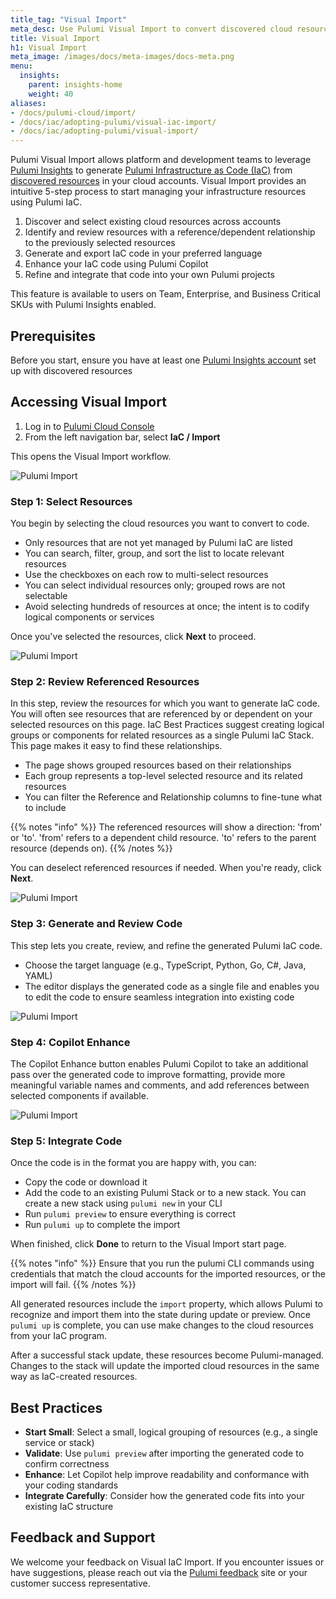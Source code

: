 ```yaml
---
title_tag: "Visual Import"
meta_desc: Use Pulumi Visual Import to convert discovered cloud resources into clean IaC code with a guided 5-step workflow—no manual setup required..
title: Visual Import
h1: Visual Import
meta_image: /images/docs/meta-images/docs-meta.png
menu:
  insights:
    parent: insights-home
    weight: 40
aliases:
- /docs/pulumi-cloud/import/
- /docs/iac/adopting-pulumi/visual-iac-import/
- /docs/iac/adopting-pulumi/visual-import/
---
```


Pulumi Visual Import allows platform and development teams to leverage [Pulumi Insights](/docs/insights/) to generate [Pulumi Infrastructure as Code (IaC)](/docs/iac/) from [discovered resources](/docs/insights/concepts/how-insights-works/#resource-discovery-process) in your cloud accounts. Visual Import provides an intuitive 5-step process to start managing your infrastructure resources using Pulumi IaC.

1. Discover and select existing cloud resources across accounts
2. Identify and review resources with a reference/dependent relationship to the previously selected resources
3. Generate and export IaC code in your preferred language
4. Enhance your IaC code using Pulumi Copilot
5. Refine and integrate that code into your own Pulumi projects

This feature is available to users on Team, Enterprise, and Business Critical SKUs with Pulumi Insights enabled.

## Prerequisites

Before you start, ensure you have at least one [Pulumi Insights account](/docs/insights/accounts/) set up with discovered resources

## Accessing Visual Import

1. Log in to [Pulumi Cloud Console](https://app.pulumi.com/)
2. From the left navigation bar, select **IaC / Import**

This opens the Visual Import workflow.

![Pulumi Import](import-left-nav.png)

### Step 1: Select Resources

You begin by selecting the cloud resources you want to convert to code.

* Only resources that are not yet managed by Pulumi IaC are listed
* You can search, filter, group, and sort the list to locate relevant resources
* Use the checkboxes on each row to multi-select resources
* You can select individual resources only; grouped rows are not selectable
* Avoid selecting hundreds of resources at once; the intent is to codify logical components or services

Once you've selected the resources, click **Next** to proceed.

![Pulumi Import](import-select-resources.png)

### Step 2: Review Referenced Resources

In this step, review the resources for which you want to generate IaC code. You will often see resources that are referenced by or dependent on your selected resources on this page. IaC Best Practices suggest creating logical groups or components for related resources as a single Pulumi IaC Stack. This page makes it easy to find these relationships.

* The page shows grouped resources based on their relationships
* Each group represents a top-level selected resource and its related resources
* You can filter the Reference and Relationship columns to fine-tune what to include

{{% notes "info" %}}
The referenced resources will show a direction: 'from' or 'to'. 'from' refers to a dependent child resource. 'to' refers to the parent resource (depends on).
{{% /notes %}}

You can deselect referenced resources if needed. When you're ready, click **Next**.

![Pulumi Import](import-select-references.png)

### Step 3: Generate and Review Code

This step lets you create, review, and refine the generated Pulumi IaC code.

* Choose the target language (e.g., TypeScript, Python, Go, C\#, Java, YAML)
* The editor displays the generated code as a single file and enables you to edit the code to ensure seamless integration into existing code

![Pulumi Import](import-review-code.png)

### Step 4: Copilot Enhance

The Copilot Enhance button enables Pulumi Copilot to take an additional pass over the generated code to improve formatting, provide more meaningful variable names and comments, and add references between selected components if available.

![Pulumi Import](import-review-enhance.png)

### Step 5: Integrate Code

Once the code is in the format you are happy with, you can:

* Copy the code or download it
* Add the code to an existing Pulumi Stack or to a new stack. You can create a new stack using `pulumi new` in your CLI
* Run `pulumi preview` to ensure everything is correct
* Run `pulumi up` to complete the import

When finished, click **Done** to return to the Visual Import start page.

{{% notes "info" %}}
Ensure that you run the pulumi CLI commands using credentials that match the cloud accounts for the imported resources, or the import will fail.
{{% /notes %}}

All generated resources include the `import` property, which allows Pulumi to recognize and import them into the state during update or preview. Once `pulumi up` is complete, you can use make changes to the cloud resources from your IaC program.

After a successful stack update, these resources become Pulumi-managed. Changes to the stack will update the imported cloud resources in the same way as IaC-created resources.

## Best Practices

* **Start Small**: Select a small, logical grouping of resources (e.g., a single service or stack)
* **Validate**: Use `pulumi preview` after importing the generated code to confirm correctness
* **Enhance**: Let Copilot help improve readability and conformance with your coding standards
* **Integrate Carefully**: Consider how the generated code fits into your existing IaC structure

## Feedback and Support

We welcome your feedback on Visual IaC Import. If you encounter issues or have suggestions, please reach out via the [Pulumi feedback](https://github.com/pulumi/pulumi-cloud-requests)  site or your customer success representative.
